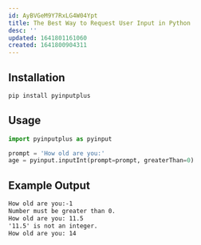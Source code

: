 ```yaml
---
id: AyBVGeM9Y7RxLG4W04Ypt
title: The Best Way to Request User Input in Python
desc: ''
updated: 1641801161060
created: 1641800904311
---
```


## Installation

```bash
pip install pyinputplus
```

## Usage

```python
import pyinputplus as pyinput

prompt = 'How old are you:'
age = pyinput.inputInt(prompt=prompt, greaterThan=0)
```

## Example Output

```markdown
How old are you:-1
Number must be greater than 0.
How old are you: 11.5
'11.5' is not an integer.
How old are you: 14
```
